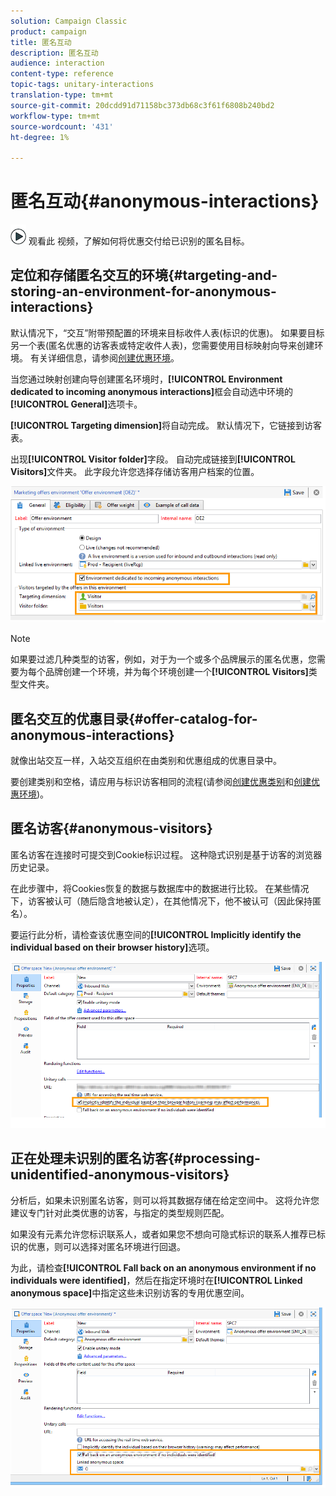 ```yaml
---
solution: Campaign Classic
product: campaign
title: 匿名互动
description: 匿名互动
audience: interaction
content-type: reference
topic-tags: unitary-interactions
translation-type: tm+mt
source-git-commit: 20dcdd91d71158bc373db68c3f61f6808b240bd2
workflow-type: tm+mt
source-wordcount: '431'
ht-degree: 1%

---
```



# 匿名互动{#anonymous-interactions}

![](assets/do-not-localize/how-to-video.png) 观看此 [](https://helpx.adobe.com/campaign/classic/how-to/indetified-and-anonymous-interaction-in-acv6.html?playlist=/ccx/v1/collection/product/campaign/classic/segment/digital-marketers/explevel/intermediate/applaunch/get-started/collection.ccx.js&amp;ref=helpx.adobe.com) 视频，了解如何将优惠交付给已识别的匿名目标。

## 定位和存储匿名交互的环境{#targeting-and-storing-an-environment-for-anonymous-interactions}

默认情况下，“交互”附带预配置的环境来目标收件人表(标识的优惠)。 如果要目标另一个表(匿名优惠的访客表或特定收件人表)，您需要使用目标映射向导来创建环境。 有关详细信息，请参阅[创建优惠环境](../../interaction/using/live-design-environments.md#creating-an-offer-environment)。

当您通过映射创建向导创建匿名环境时，**[!UICONTROL Environment dedicated to incoming anonymous interactions]**&#x200B;框会自动选中环境的&#x200B;**[!UICONTROL General]**&#x200B;选项卡。

**[!UICONTROL Targeting dimension]**&#x200B;将自动完成。 默认情况下，它链接到访客表。

出现&#x200B;**[!UICONTROL Visitor folder]**&#x200B;字段。 自动完成链接到&#x200B;**[!UICONTROL Visitors]**&#x200B;文件夹。 此字段允许您选择存储访客用户档案的位置。

![](assets/anonymous_environment_option.png)

>[!NOTE]
>
>如果要过滤几种类型的访客，例如，对于为一个或多个品牌展示的匿名优惠，您需要为每个品牌创建一个环境，并为每个环境创建一个&#x200B;**[!UICONTROL Visitors]**&#x200B;类型文件夹。

## 匿名交互的优惠目录{#offer-catalog-for-anonymous-interactions}

就像出站交互一样，入站交互组织在由类别和优惠组成的优惠目录中。

要创建类别和空格，请应用与标识访客相同的流程(请参阅[创建优惠类别](../../interaction/using/creating-offer-categories.md)和[创建优惠环境](../../interaction/using/live-design-environments.md#creating-an-offer-environment))。

## 匿名访客{#anonymous-visitors}

匿名访客在连接时可提交到Cookie标识过程。 这种隐式识别是基于访客的浏览器历史记录。

在此步骤中，将Cookies恢复的数据与数据库中的数据进行比较。 在某些情况下，访客被认可（随后隐含地被认定），在其他情况下，他不被认可（因此保持匿名）。

要运行此分析，请检查该优惠空间的&#x200B;**[!UICONTROL Implicitly identify the individual based on their browser history]**&#x200B;选项。

![](assets/identification_anonymous_visitors.png)

## 正在处理未识别的匿名访客{#processing-unidentified-anonymous-visitors}

分析后，如果未识别匿名访客，则可以将其数据存储在给定空间中。 这将允许您建议专门针对此类优惠的访客，与指定的类型规则匹配。

如果没有元素允许您标识联系人，或者如果您不想向可隐式标识的联系人推荐已标识的优惠，则可以选择对匿名环境进行回退。

为此，请检查&#x200B;**[!UICONTROL Fall back on an anonymous environment if no individuals were identified]**，然后在指定环境时在&#x200B;**[!UICONTROL Linked anonymous space]**&#x200B;中指定这些未识别访客的专用优惠空间。

![](assets/anonymous_to_anonymous_environment.png)

